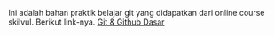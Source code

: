 Ini adalah bahan praktik belajar git yang didapatkan dari online course skilvul.
Berikut link-nya. [Git & Github Dasar](https://skilvul.com/courses/git-dan-github-dasar)
